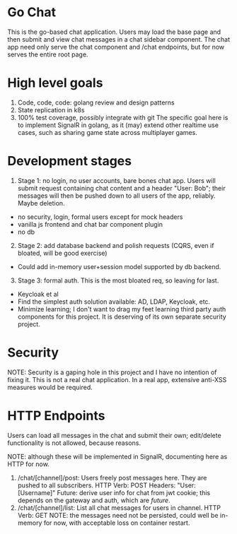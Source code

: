 # Go Chat

This is the go-based chat application. Users may load the base page and then submit and
view chat messages in a chat sidebar component.
The chat app need only serve the chat component and /chat endpoints, but for now serves the entire root page.

# High level goals
1) Code, code, code: golang review and design patterns
2) State replication in k8s
3) 100% test coverage, possibly integrate with git
The specific goal here is to implement SignalR in golang, as it (may) extend other realtime
use cases, such as sharing game state across multiplayer games.

# Development stages
1) Stage 1: no login, no user accounts, bare bones chat app. Users will
submit request containing chat content and a header "User: Bob"; their messages will
then be pushed down to all users of the app, reliably. Maybe deletion.
  * no security, login, formal users except for mock headers
  * vanilla js frontend and chat bar component plugin
  * no db
2) Stage 2: add database backend and polish requests (CQRS, even if bloated, will be good exercise)
  * Could add in-memory user+session model supported by db backend.
3) Stage 3: formal auth. This is the most bloated req, so leaving for last.
  * Keycloak et al
  * Find the simplest auth solution available: AD, LDAP, Keycloak, etc.
  * Minimize learning; I don't want to drag my feet learning third party auth components for this project. It is deserving of its own separate security project.

# Security
NOTE: Security is a gaping hole in this project and I have no intention of fixing it. This is not
a real chat application. In a real app, extensive anti-XSS measures would be required.

# HTTP Endpoints
Users can load all messages in the chat and submit their own; edit/delete functionality is not allowed, because reasons.

NOTE: although these will be implemented in SignalR, documenting here as HTTP for now.

1) /chat/[channel]/post: Users freely post messages here. They are pushed to all subscribers.
HTTP Verb: POST
Headers: "User: [Username]"
Future: derive user info for chat from jwt cookie; this depends on the gateway and auth, which are *future*.
2) /chat/[channel]/list: List all chat messages for users in channel.
HTTP Verb: GET
    NOTE: the messages need not be persisted, could well be in-memory for now, with acceptable loss
    on container restart.


   










